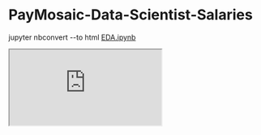 # PayMosaic-Data-Scientist-Salaries

jupyter nbconvert --to html [EDA.ipynb](https://github.com/deepdivewithai/PayMosaic-Data-Scientist-Salaries/blob/main/EDA.ipynb)


<iframe src="https://github.com/your_username/your_repository/blob/main/your_notebook.html"></iframe>
